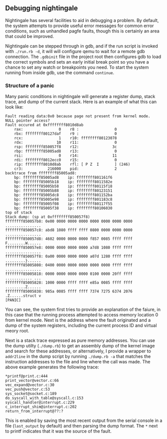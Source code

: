 ## Debugging nightingale

Nightingale has several facilities to aid in debugging a problem.  By default, the system attempts to provide useful error messages for common error conditions, such as unhandled pagfe faults, though this is certainly an area that could be improved.

Nightingale can be stepped through in gdb, and if the run script is invoked with `./run.rb -d`, it will will configure qemu to wait for a remote gdb connection.  The `.gdbinit` file in the project root then configures gdb to load the correct symbols and sets an early initial break point so you have a chance to set any watch or breakpoints you need.  To start the system running from inside gdb, use the command `continue`.

### Structure of a panic

Many panic conditions in nightingale will generate a register dump, stack trace, and dump of the current stack.  Here is an example of what this can look like:

```
Fault reading data:0x0 because page not present from kernel mode.
NULL pointer access?
Fault occured at 0xffffffff8010d8ab
    rax:                0    r8 :                0
    rbx: ffffffff80127daf    r9 :                0
    rcx:                1    r10: ffffffff80123078
    rdx:               10    r11:                0
    rsp: ffffffff850057f8    r12:               3c
    rbp: ffffffff85005ad8    r13:                0
    rsi:                0    r14:               11
    rdi: ffffffff8012ecc0    r15:                0
    rip: ffffffff8010d8ab    rfl: [ P Z  I       ] (246)
    cr3:           216000    pid:                2
backtrace from ffffffff85005ad8:
    bp: ffffffff85005ad8    ip: ffffffff801161f6
    bp: ffffffff85005b18    ip: ffffffff8011582e
    bp: ffffffff85005b58    ip: ffffffff80115f18
    bp: ffffffff85005b88    ip: ffffffff80123151
    bp: ffffffff85005dc8    ip: ffffffff801152ba
    bp: ffffffff85005e98    ip: ffffffff801183c8
    bp: ffffffff85005f08    ip: ffffffff80117f55
    bp: ffffffff85005f38    ip: ffffffff80106030
top of stack
Stack dump: (sp at 0xffffffff850057f8)
ffffffff850057b8: 0e00 0000 0000 0000 0000 0000 0000 0000   ................
ffffffff850057c8: abd8 1080 ffff ffff 0800 0000 0000 0000   ................
ffffffff850057d8: 4602 0000 0000 0000 f857 0085 ffff ffff   F........W......
ffffffff850057e8: 0000 0000 0000 0000 a7d8 1080 ffff ffff   ................
ffffffff850057f8: 0a00 0000 0000 0000 a07d 1280 ffff ffff   .........}......
ffffffff85005808: 0400 0000 0000 0000 0000 0000 ffff ffff   ................
ffffffff85005818: 0000 0000 0000 0000 0100 0000 20ff ffff   ............ ...
ffffffff85005828: 1000 0000 ffff ffff e85a 0085 ffff ffff   .........Z......
ffffffff85005838: 985a 0085 ffff ffff 7374 7275 6374 2076   .Z......struct v
[PANIC] 
```

You can see, the system first tries to provide an explanation of the faiure, in this case that the running process attempted to access memory location 0 from kernel mode.  Next is the address where the fault originated and a dump of the system registers, including the current process ID and virtual meory root.

Next is a stack trace expressed as pure memory addresses.  You can use the dump utilty (`./dump.rb`) to get an assembly dump of the kernel image and search for these addresses, or alternatively, I provide a wrapper to `addr2line` in the dump script by running `./dump.rb -a` that matches the instruction addresses to the file and line where the call was made.  The above example generates the following trace:

```
*printf@print.c:444
print_vector@vector.c:66
vec_expand@vector.c:30
vec_push@vector.c:53
sys_socket@socket.c:189
do_syscall_with_table@syscall.c:153
syscall_handler@interrupt.c:229
c_interrupt_shim@interrupt.c:202
return_from_interrupt@??:?
```

This is enabled by saving the most recent output from the serial console in a file (`last_output` by default) and then parsing the dump format.  The `*` next to printf indicates that it was the source of the fault.

